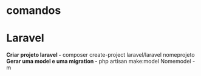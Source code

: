 # comandos
<h1> Laravel </h1>
<strong> Criar projeto laravel -</strong>
  composer create-project laravel/laravel nomeprojeto
 <br>
<strong> Gerar uma model e uma migration -</strong>
php artisan make:model Nomemodel -m

